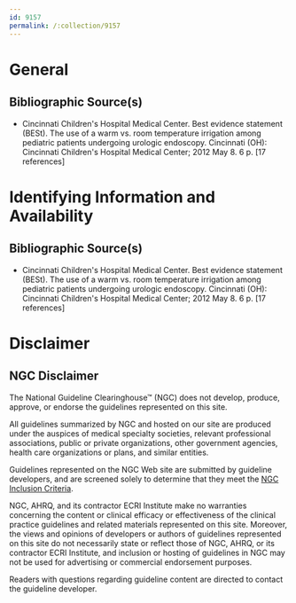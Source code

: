 ```yaml
---
id: 9157
permalink: /:collection/9157
---
```


# General

## Bibliographic Source(s)

- Cincinnati Children's Hospital Medical Center. Best evidence statement (BESt). The use of a warm vs. room temperature irrigation among pediatric patients undergoing urologic endoscopy. Cincinnati (OH): Cincinnati Children's Hospital Medical Center; 2012 May 8. 6 p. [17 references]

# Identifying Information and Availability

## Bibliographic Source(s)

- Cincinnati Children's Hospital Medical Center. Best evidence statement (BESt). The use of a warm vs. room temperature irrigation among pediatric patients undergoing urologic endoscopy. Cincinnati (OH): Cincinnati Children's Hospital Medical Center; 2012 May 8. 6 p. [17 references]

# Disclaimer

## NGC Disclaimer

The National Guideline Clearinghouse™ (NGC) does not develop, produce, approve, or endorse the guidelines represented on this site.

All guidelines summarized by NGC and hosted on our site are produced under the auspices of medical specialty societies, relevant professional associations, public or private organizations, other government agencies, health care organizations or plans, and similar entities.

Guidelines represented on the NGC Web site are submitted by guideline developers, and are screened solely to determine that they meet the [NGC Inclusion Criteria](/help-and-about/summaries/inclusion-criteria).

NGC, AHRQ, and its contractor ECRI Institute make no warranties concerning the content or clinical efficacy or effectiveness of the clinical practice guidelines and related materials represented on this site. Moreover, the views and opinions of developers or authors of guidelines represented on this site do not necessarily state or reflect those of NGC, AHRQ, or its contractor ECRI Institute, and inclusion or hosting of guidelines in NGC may not be used for advertising or commercial endorsement purposes.

Readers with questions regarding guideline content are directed to contact the guideline developer.

